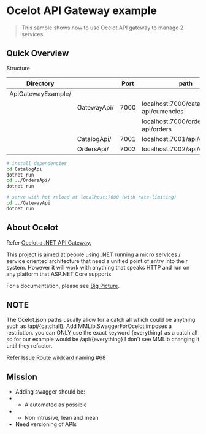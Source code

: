 # Ocelot API Gateway example

>This sample shows how to use Ocelot API gateway to manage 2 services.

## Quick Overview

Structure

Directory |      | Port| path
----------|------|-----|------
|ApiGatewayExample/
||GatewayApi/  | 7000    | localhost:7000/catalog-api/currencies
||             |         | localhost:7000/orders-api/orders
||CatalogApi/  | 7001    | localhost:7001/api/currencies
||OrdersApi/   | 7002    | localhost:7002/api/orders

``` bash
# install dependencies
cd CatalogApi
dotnet run
cd ../OrdersApi/
dotnet run

# serve with hot reload at localhost:7000 (with rate-limiting)
cd ../GatewayApi
dotnet run
```

## About Ocelot

Refer [Ocelot a .NET API Gateway.](https://github.com/ThreeMammals/Ocelot)

This project is aimed at people using .NET running a micro services / service oriented architecture that need a unified point of entry into their system. However it will work with anything that speaks HTTP and run on any platform that ASP.NET Core supports

For a documentation, please see [Big Picture](https://ocelot.readthedocs.io/en/latest/).

## NOTE

The Ocelot.json paths usually allow for a catch all which could be anything such as /api/{catchall}.
Add MMLib.SwaggerForOcelot imposes a restriction. you can ONLY use the exact keyword {everything} as a catch all so for our example would be /api/{everything}
I don't see MMLib changing it until they refactor.

Refer [Issue Route wildcard naming #68](https://github.com/Burgyn/MMLib.SwaggerForOcelot/issues/68)

## Mission

- Adding swagger should be:
- - A automated as possible
- - Non intrusive, lean and mean
- Need versioning of APIs